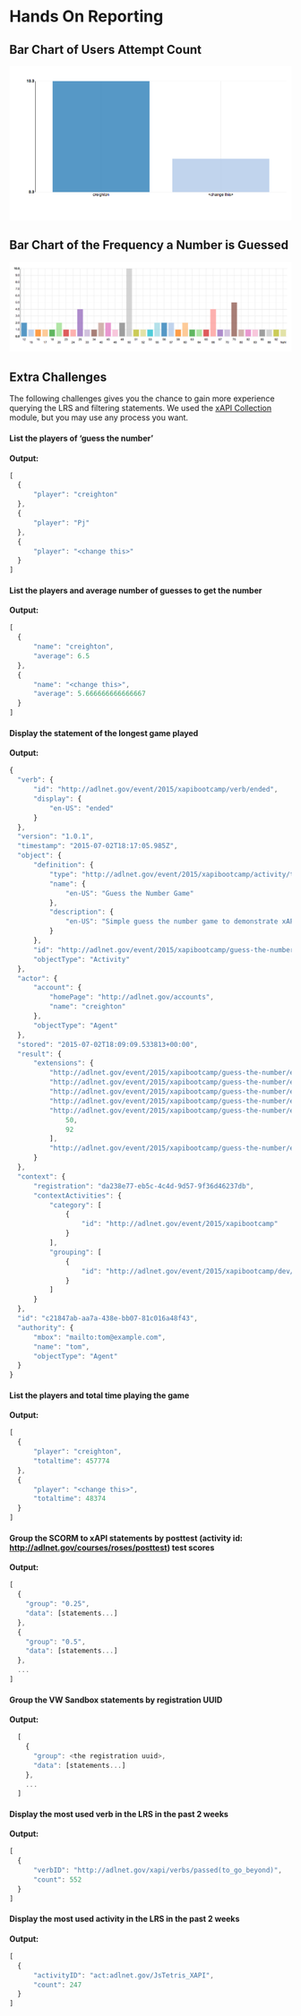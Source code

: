 # Hands On Reporting

## Bar Chart of Users Attempt Count

![Users Attempt Count Bar Chart](img/user-att.png)

## Bar Chart of the Frequency a Number is Guessed

![Guess Number Frequency Bar Chart](img/numfreq.png)

## Extra Challenges
The following challenges gives you the chance to gain more experience querying the LRS and filtering statements. We used the [xAPI Collection](https://github.com/adlnet/xAPI-Dashboard/blob/master/API_collection.md) module, but you may use any process you want. 
#### List the players of ‘guess the number’  
  __Output:__  
  ```javascript  
  [
    {
        "player": "creighton"
    },
    {
        "player": "Pj"
    },
    {
        "player": "<change this>"
    }
  ]
  ```  
    
    
#### List the players and average number of guesses to get the number  
  __Output:__  
  ```javascript
  [
    {
        "name": "creighton",
        "average": 6.5
    },
    {
        "name": "<change this>",
        "average": 5.666666666666667
    }
  ]
  ```  
    
    
#### Display the statement of the longest game played  
  __Output:__  
  ```javascript
  {
    "verb": {
        "id": "http://adlnet.gov/event/2015/xapibootcamp/verb/ended",
        "display": {
            "en-US": "ended"
        }
    },
    "version": "1.0.1",
    "timestamp": "2015-07-02T18:17:05.985Z",
    "object": {
        "definition": {
            "type": "http://adlnet.gov/event/2015/xapibootcamp/activity/type/game",
            "name": {
                "en-US": "Guess the Number Game"
            },
            "description": {
                "en-US": "Simple guess the number game to demonstrate xAPI"
            }
        },
        "id": "http://adlnet.gov/event/2015/xapibootcamp/guess-the-number",
        "objectType": "Activity"
    },
    "actor": {
        "account": {
            "homePage": "http://adlnet.gov/accounts",
            "name": "creighton"
        },
        "objectType": "Agent"
    },
    "stored": "2015-07-02T18:09:09.533813+00:00",
    "result": {
        "extensions": {
            "http://adlnet.gov/event/2015/xapibootcamp/guess-the-number/ext/endedAt": "2015-07-02T18:17:05.985Z",
            "http://adlnet.gov/event/2015/xapibootcamp/guess-the-number/ext/number": 92,
            "http://adlnet.gov/event/2015/xapibootcamp/guess-the-number/ext/min": 1,
            "http://adlnet.gov/event/2015/xapibootcamp/guess-the-number/ext/max": 100,
            "http://adlnet.gov/event/2015/xapibootcamp/guess-the-number/ext/guesses": [
                50,
                92
            ],
            "http://adlnet.gov/event/2015/xapibootcamp/guess-the-number/ext/startedAt": "2015-07-02T18:12:14.037Z"
        }
    },
    "context": {
        "registration": "da238e77-eb5c-4c4d-9d57-9f36d46237db",
        "contextActivities": {
            "category": [
                {
                    "id": "http://adlnet.gov/event/2015/xapibootcamp"
                }
            ],
            "grouping": [
                {
                    "id": "http://adlnet.gov/event/2015/xapibootcamp/dev/web"
                }
            ]
        }
    },
    "id": "c21847ab-aa7a-438e-bb07-81c016a48f43",
    "authority": {
        "mbox": "mailto:tom@example.com",
        "name": "tom",
        "objectType": "Agent"
    }
  }
  ```  
    
    
#### List the players and total time playing the game  
  __Output:__  
  ```javascript
  [
    {
        "player": "creighton",
        "totaltime": 457774
    },
    {
        "player": "<change this>",
        "totaltime": 48374
    }
  ]
  ```  
    
    
#### Group the SCORM to xAPI statements by posttest (activity id: http://adlnet.gov/courses/roses/posttest) test scores  
  __Output:__  
  ```javascript
  [
    {
      "group": "0.25",
      "data": [statements...]
    },
    {
      "group": "0.5",
      "data": [statements...]
    },
    ...
  ]
  ```  
    
    
#### Group the VW Sandbox statements by registration UUID  
  __Output:__  
  ```javascript
    [
      {
        "group": <the registration uuid>,
        "data": [statements...]
      },
      ...
    ]
  ```  
    
    
#### Display the most used verb in the LRS in the past 2 weeks  
  __Output:__  
  ```javascript
  [
    {
        "verbID": "http://adlnet.gov/xapi/verbs/passed(to_go_beyond)",
        "count": 552
    }
  ]
  ```  
    
    
#### Display the most used activity in the LRS in the past 2 weeks  
  __Output:__  
  ```javascript
  [
    {
        "activityID": "act:adlnet.gov/JsTetris_XAPI",
        "count": 247
    }
  ]
  ```  
  
